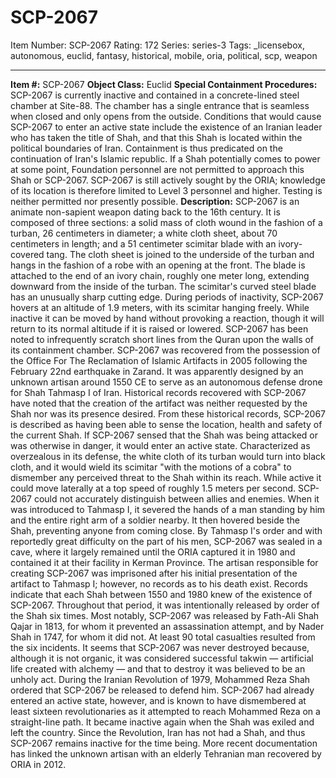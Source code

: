 # SCP-2067
Item Number: SCP-2067
Rating: 172
Series: series-3
Tags: _licensebox, autonomous, euclid, fantasy, historical, mobile, oria, political, scp, weapon

---

**Item #:** SCP-2067
**Object Class:** Euclid
**Special Containment Procedures:** SCP-2067 is currently inactive and contained in a concrete-lined steel chamber at Site-88. The chamber has a single entrance that is seamless when closed and only opens from the outside. Conditions that would cause SCP-2067 to enter an active state include the existence of an Iranian leader who has taken the title of Shah, and that this Shah is located within the political boundaries of Iran. Containment is thus predicated on the continuation of Iran's Islamic republic. If a Shah potentially comes to power at some point, Foundation personnel are not permitted to approach this Shah or SCP-2067.
SCP-2067 is still actively sought by the ORIA; knowledge of its location is therefore limited to Level 3 personnel and higher. Testing is neither permitted nor presently possible.
**Description:** SCP-2067 is an animate non-sapient weapon dating back to the 16th century. It is composed of three sections: a solid mass of cloth wound in the fashion of a turban, 26 centimeters in diameter; a white cloth sheet, about 70 centimeters in length; and a 51 centimeter scimitar blade with an ivory-covered tang. The cloth sheet is joined to the underside of the turban and hangs in the fashion of a robe with an opening at the front. The blade is attached to the end of an ivory chain, roughly one meter long, extending downward from the inside of the turban. The scimitar's curved steel blade has an unusually sharp cutting edge. During periods of inactivity, SCP-2067 hovers at an altitude of 1.9 meters, with its scimitar hanging freely. While inactive it can be moved by hand without provoking a reaction, though it will return to its normal altitude if it is raised or lowered. SCP-2067 has been noted to infrequently scratch short lines from the Quran upon the walls of its containment chamber.
SCP-2067 was recovered from the possession of the Office For The Reclamation of Islamic Artifacts in 2005 following the February 22nd earthquake in Zarand. It was apparently designed by an unknown artisan around 1550 CE to serve as an autonomous defense drone for Shah Tahmasp I of Iran. Historical records recovered with SCP-2067 have noted that the creation of the artifact was neither requested by the Shah nor was its presence desired.
From these historical records, SCP-2067 is described as having been able to sense the location, health and safety of the current Shah. If SCP-2067 sensed that the Shah was being attacked or was otherwise in danger, it would enter an active state. Characterized as overzealous in its defense, the white cloth of its turban would turn into black cloth, and it would wield its scimitar "with the motions of a cobra" to dismember any perceived threat to the Shah within its reach. While active it could move laterally at a top speed of roughly 1.5 meters per second.
SCP-2067 could not accurately distinguish between allies and enemies. When it was introduced to Tahmasp I, it severed the hands of a man standing by him and the entire right arm of a soldier nearby. It then hovered beside the Shah, preventing anyone from coming close. By Tahmasp I's order and with reportedly great difficulty on the part of his men, SCP-2067 was sealed in a cave, where it largely remained until the ORIA captured it in 1980 and contained it at their facility in Kerman Province. The artisan responsible for creating SCP-2067 was imprisoned after his initial presentation of the artifact to Tahmasp I; however, no records as to his death exist.
Records indicate that each Shah between 1550 and 1980 knew of the existence of SCP-2067. Throughout that period, it was intentionally released by order of the Shah six times. Most notably, SCP-2067 was released by Fath-Ali Shah Qajar in 1813, for whom it prevented an assassination attempt, and by Nader Shah in 1747, for whom it did not. At least 90 total casualties resulted from the six incidents. It seems that SCP-2067 was never destroyed because, although it is not organic, it was considered successful takwin — artificial life created with alchemy — and that to destroy it was believed to be an unholy act.
During the Iranian Revolution of 1979, Mohammed Reza Shah ordered that SCP-2067 be released to defend him. SCP-2067 had already entered an active state, however, and is known to have dismembered at least sixteen revolutionaries as it attempted to reach Mohammed Reza on a straight-line path. It became inactive again when the Shah was exiled and left the country. Since the Revolution, Iran has not had a Shah, and thus SCP-2067 remains inactive for the time being.
More recent documentation has linked the unknown artisan with an elderly Tehranian man recovered by ORIA in 2012.